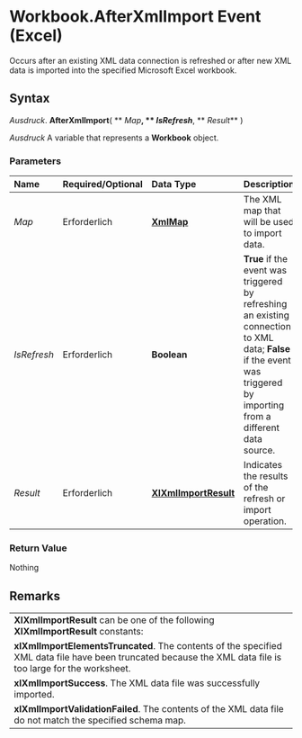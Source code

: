 
# Workbook.AfterXmlImport Event (Excel)

Occurs after an existing XML data connection is refreshed or after new XML data is imported into the specified Microsoft Excel workbook.


## Syntax

 _Ausdruck_. **AfterXmlImport**( ** _Map_**, ** _IsRefresh_**, ** _Result_** )

 _Ausdruck_ A variable that represents a **Workbook** object.


### Parameters



|**Name**|**Required/Optional**|**Data Type**|**Description**|
|:-----|:-----|:-----|:-----|
| _Map_|Erforderlich|**[XmlMap](39b0823f-0068-d8df-e4e1-ca62b55d58f5.md)**|The XML map that will be used to import data.|
| _IsRefresh_|Erforderlich|**Boolean**|**True** if the event was triggered by refreshing an existing connection to XML data; **False** if the event was triggered by importing from a different data source.|
| _Result_|Erforderlich|**[XlXmlImportResult](9a43512f-c2f3-f92b-f486-14e5c8bd114a.md)**|Indicates the results of the refresh or import operation.|

### Return Value

Nothing


## Remarks




||
|:-----|
|**XlXmlImportResult** can be one of the following **XlXmlImportResult** constants:|
|**xlXmlImportElementsTruncated**. The contents of the specified XML data file have been truncated because the XML data file is too large for the worksheet.|
|**xlXmlImportSuccess**. The XML data file was successfully imported.|
|**xlXmlImportValidationFailed**. The contents of the XML data file do not match the specified schema map.|
